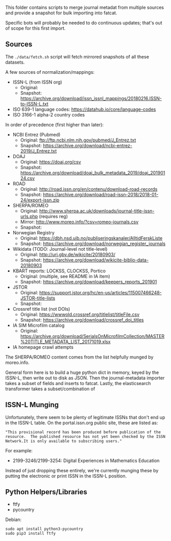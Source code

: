 
This folder contains scripts to merge journal metadat from multiple sources and
provide a snapshot for bulk importing into fatcat.

Specific bots will probably be needed to do continuous updates; that's out of
scope for this first import.


## Sources

The `./data/fetch.sh` script will fetch mirrored snapshots of all these
datasets.

A few sources of normalization/mappings:

- ISSN-L (from ISSN org)
    - Original:
    - Snapshot: <https://archive.org/download/issn_issnl_mappings/20180216.ISSN-to-ISSN-L.txt>
- ISO 639-1 language codes: https://datahub.io/core/language-codes
- ISO 3166-1 alpha-2 country codes

In order of precedence (first higher than later):

- NCBI Entrez (Pubmed)
    - Original: <ftp://ftp.ncbi.nlm.nih.gov/pubmed/J_Entrez.txt>
    - Snapshot: <https://archive.org/download/ncbi-entrez-2019/J_Entrez.txt>
- DOAJ
    - Original: <https://doaj.org/csv>
    - Snapshot: <https://archive.org/download/doaj_bulk_metadata_2019/doaj_20190124.csv>
- ROAD
    - Original: <http://road.issn.org/en/contenu/download-road-records>
    - Snapshot: <https://archive.org/download/road-issn-2018/2018-01-24/export-issn.zip>
- SHERPA/ROMEO
    - Original: <http://www.sherpa.ac.uk/downloads/journal-title-issn-urls.php> (requires reg)
    - Mirror: <http://www.moreo.info/?csv=romeo-journals.csv>
    - Snapshot:
- Norwegian Registry
    - Original: <https://dbh.nsd.uib.no/publiseringskanaler/AlltidFerskListe>
    - Snapshot: <https://archive.org/download/norwegian_register_journals>
- Wikidata (TODO: Journal-level not title-level)
    - Original: <http://uri.gbv.de/wikicite/20180903/>
    - Snapshot: <https://archive.org/download/wikicite-biblio-data-20180903>
- KBART reports: LOCKSS, CLOCKSS, Portico
    - Original: (multiple, see README in IA item)
    - Snapshot: <https://archive.org/download/keepers_reports_201901>
- JSTOR
    - Original: <https://support.jstor.org/hc/en-us/articles/115007466248-JSTOR-title-lists>
    - Snapshot: <KBART jstor_all-archive-titles.txt>
- Crossref title list (not DOIs)
    - Original: <https://wwwold.crossref.org/titlelist/titleFile.csv>
    - Snapshot: <https://archive.org/download/crossref_doi_titles>
- IA SIM Microfilm catalog
    - Original: <https://archive.org/download/SerialsOnMicrofilmCollection/MASTER%20TITLE_METADATA_LIST_20171019.xlsx>
- IA homepage crawl attempts

The SHERPA/ROMEO content comes from the list helpfully munged by moreo.info.

General form here is to build a huge python dict in memory, keyed by the
ISSN-L, then write out to disk as JSON. Then the journal-metadata importer
takes a subset of fields and inserts to fatcat. Lastly, the elasticsearch
transformer takes a subset/combination of 

## ISSN-L Munging

Unfortunately, there seem to be plenty of legitimate ISSNs that don't end up in
the ISSN-L table. On the portal.issn.org public site, these are listed as:

    "This provisional record has been produced before publication of the
    resource.  The published resource has not yet been checked by the ISSN
    Network.It is only available to subscribing users."

For example:

- 2199-3246/2199-3254: Digital Experiences in Mathematics Education

Instead of just dropping these entirely, we're currently munging these by
putting the electronic or print ISSN in the ISSN-L position.

## Python Helpers/Libraries

- ftfy
- pycountry

Debian:
    
    sudo apt install python3-pycountry
    sudo pip3 install ftfy
